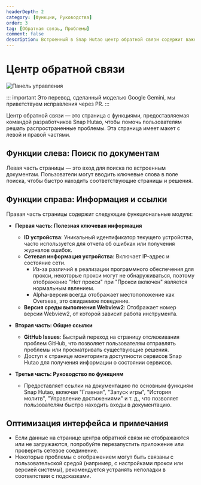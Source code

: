 ```yaml
---
headerDepth: 2
category: [Функции, Руководства]
order: 3
tag: [Обратная связь, Проблемы]
comment: false
description: Встроенный в Snap Hutao центр обратной связи содержит важные ссылки на проект Snap Hutao и встроенную поисковую систему документов, помогающую пользователям быстро решать распространенные проблемы.
---
```


# Центр обратной связи

![Панель управления](https://img.alicdn.com/imgextra/i4/1797064093/O1CN01yGGrhz1g6e0u3q5L6_!!1797064093.png_.webp)

::: important
Это перевод, сделанный моделью Google Gemini, мы приветствуем исправления через PR.
:::

Центр обратной связи — это страница с функциями, предоставляемая командой разработчиков Snap Hutao, чтобы помочь пользователям решать распространенные проблемы. Эта страница имеет макет с левой и правой частями.

## Функции слева: Поиск по документам

Левая часть страницы — это вход для поиска по встроенным документам. Пользователи могут вводить ключевые слова в поле поиска, чтобы быстро находить соответствующие страницы и решения.

## Функции справа: Информация и ссылки

Правая часть страницы содержит следующие функциональные модули:

- **Первая часть: Полезная ключевая информация**

  - **ID устройства**: Уникальный идентификатор текущего устройства, часто используется для отчета об ошибках или получения журналов ошибок.
  - **Сетевая информация устройства**: Включает IP-адрес и состояние сети.
    - Из-за различий в реализации программного обеспечения для прокси, некоторые прокси могут не обнаруживаться, поэтому отображение "Нет прокси" при "Прокси включен" является нормальным явлением.
    - Alpha-версия всегда отображает местоположение как Overseas, это ожидаемое поведение.
  - **Версия среды выполнения Webview2**: Отображает номер версии Webview2, от которой зависит работа инструмента.

- **Вторая часть: Общие ссылки**

  - **GitHub Issues**: Быстрый переход на страницу отслеживания проблем GitHub, что позволяет пользователям отправлять проблемы или просматривать существующие решения.
  - Доступ к странице мониторинга доступности сервисов Snap Hutao для получения информации о состоянии сервисов.

- **Третья часть: Руководство по функциям**
  - Предоставляет ссылки на документацию по основным функциям Snap Hutao, включая "Главная", "Запуск игры", "История молитв", "Управление достижениями" и т. д., что позволяет пользователям быстро находить входы в документацию.

## Оптимизация интерфейса и примечания

- Если данные на странице центра обратной связи не отображаются или не загружаются, попробуйте перезапустить приложение или проверить сетевое соединение.
- Некоторые проблемы с отображением могут быть связаны с пользовательской средой (например, с настройками прокси или версией системы), рекомендуется устранять неполадки в соответствии с подсказками.

